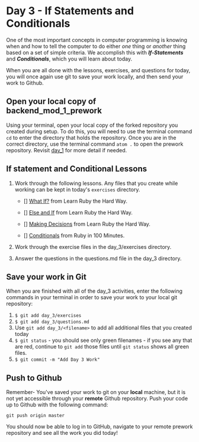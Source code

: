 # Day 3 - If Statements and Conditionals

One of the most important concepts in computer programming is knowing when and how to tell the computer to do either _one_ thing or _another_ thing based on a set of simple criteria.  We accomplish this with ***If-Statements*** and ***Conditionals***, which you will learn about today.

When you are all done with the lessons, exercises, and questions for today, you will once again use git to save your work locally, and then send your work to Github.

## Open your local copy of backend_mod_1_prework

Using your terminal, open your local copy of the forked repository you created during setup.  To do this, you will need to use the terminal command `cd` to enter the directory that holds the repository. Once you are in the correct directory, use the terminal command `atom .` to open the prework repository. Revisit [day_1](../day_1) for more detail if needed.

## If statement and Conditional Lessons

1. Work through the following lessons. Any files that you create while working can be kept in today's `exercises` directory.

    - [] [What If?](https://learnrubythehardway.org/book/ex29.html) from Learn Ruby the Hard Way.

    - [] [Else and If](https://learnrubythehardway.org/book/ex30.html) from Learn Ruby the Hard Way.

    - [] [Making Decisions](https://learnrubythehardway.org/book/ex31.html) from Learn Ruby the Hard Way.

    - [] [Conditionals](http://tutorials.jumpstartlab.com/projects/ruby_in_100_minutes.html#9.-conditionals) from Ruby in 100 Minutes.

1. Work through the exercise files in the day_3/exercises directory.

1. Answer the questions in the questions.md file in the day_3 directory.

## Save your work in Git

When you are finished with all of the day_3 activities, enter the following commands in your terminal in order to save your work to your local git repository:

1. `$ git add day_3/exercises`
1. `$ git add day_3/questions.md`
1. Use `git add day_3/<filename>` to add all additional files that you created today
1. `$ git status` - you should see only green filenames - if you see any that are red, continue to `git add` those files until `git status` shows all green files.
1. `$ git commit -m "Add Day 3 Work"`

## Push to Github

Remember- You've saved your work to git on your **local** machine, but it is not yet accessible through your **remote** Github repository. Push your code up to Github with the following command:

```
git push origin master
```

You should now be able to log in to GitHub, navigate to your remote prework repository and see all the work you did today!
